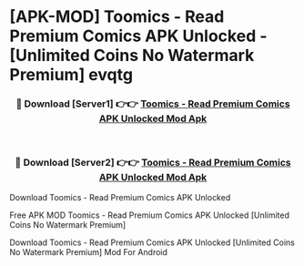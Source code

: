# [APK-MOD] Toomics - Read Premium Comics APK Unlocked - [Unlimited Coins No Watermark Premium] evqtg



<div align="center">
<h3>🔴 Download [Server1] 👉👉 <a href="https://momento.my/?title=Toomics_-_Read_Premium_Comics_APK_Unlocked">Toomics - Read Premium Comics APK Unlocked Mod Apk</a></h3><br>

<h3>🔴 Download [Server2] 👉👉 <a href="https://momento.my/?title=Toomics_-_Read_Premium_Comics_APK_Unlocked">Toomics - Read Premium Comics APK Unlocked Mod Apk</a></h3>
</div>



Download Toomics - Read Premium Comics APK Unlocked 

Free APK MOD Toomics - Read Premium Comics APK Unlocked [Unlimited Coins No Watermark Premium]

Download Toomics - Read Premium Comics APK Unlocked [Unlimited Coins No Watermark Premium] Mod For Android
